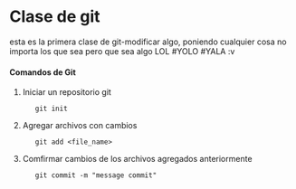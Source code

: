 # Clase de git

esta es la primera clase de git-modificar algo, poniendo cualquier cosa no importa los que sea pero que sea algo LOL #YOLO #YALA :v

#### Comandos de Git
1. Iniciar un repositorio git
   ~~~git
      git init
   ~~~

2. Agregar archivos con cambios
   ~~~git
      git add <file_name>
   ~~~

3. Comfirmar cambios de los archivos agregados anteriormente
   ~~~git
      git commit -m "message commit"
   ~~~
